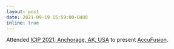 ```yaml
---
layout: post
date: 2021-09-19 15:59:00-0400
inline: true
---
```


Attended <a href="https://www.2021.ieeeicip.org/www.2021.ieeeicip.org/index.html">ICIP 2021, Anchorage, AK, USA</a> to present <a href="https://ieeexplore.ieee.org/abstract/document/9506703">AccuFusion</a>.